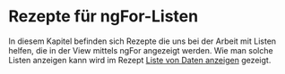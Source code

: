 # Rezepte für ngFor-Listen

In diesem Kapitel befinden sich Rezepte die uns bei der Arbeit mit Listen helfen, die in der View mittels ngFor angezeigt werden. Wie man solche Listen anzeigen kann wird im Rezept [Liste von Daten anzeigen](#c03-data-list) gezeigt.


